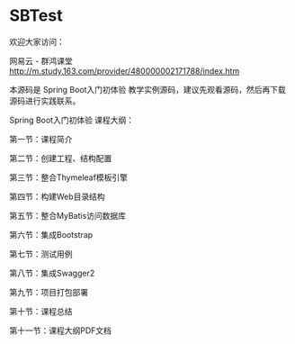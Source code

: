 # SBTest
欢迎大家访问：

网易云 - 群鸿课堂 
http://m.study.163.com/provider/480000002171788/index.htm



本源码是 Spring Boot入门初体验 教学实例源码，建议先观看源码，然后再下载源码进行实践联系。


Spring Boot入门初体验 课程大纲：

第一节：课程简介

第二节：创建工程、结构配置

第三节：整合Thymeleaf模板引擎

第四节：构建Web目录结构

第五节：整合MyBatis访问数据库

第六节：集成Bootstrap

第七节：测试用例

第八节：集成Swagger2

第九节：项目打包部署

第十节：课程总结

第十一节：课程大纲PDF文档


